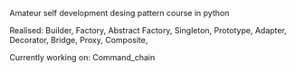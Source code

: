 Amateur self development desing pattern course in python

Realised:
Builder,
Factory,
Abstract Factory,
Singleton,
Prototype,
Adapter,
Decorator,
Bridge,
Proxy,
Composite,

Currently working on:
Command_chain
